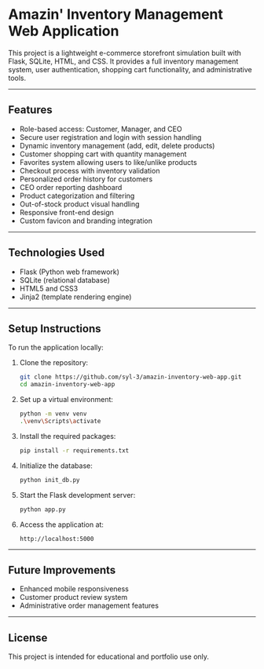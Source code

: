 # Amazin' Inventory Management Web Application

This project is a lightweight e-commerce storefront simulation built with Flask, SQLite, HTML, and CSS. It provides a full inventory management system, user authentication, shopping cart functionality, and administrative tools.

---

## Features

- Role-based access: Customer, Manager, and CEO
- Secure user registration and login with session handling
- Dynamic inventory management (add, edit, delete products)
- Customer shopping cart with quantity management
- Favorites system allowing users to like/unlike products
- Checkout process with inventory validation
- Personalized order history for customers
- CEO order reporting dashboard
- Product categorization and filtering
- Out-of-stock product visual handling
- Responsive front-end design
- Custom favicon and branding integration

---

## Technologies Used

- Flask (Python web framework)
- SQLite (relational database)
- HTML5 and CSS3
- Jinja2 (template rendering engine)

---

## Setup Instructions

To run the application locally:

1. Clone the repository:
    ```bash
    git clone https://github.com/syl-3/amazin-inventory-web-app.git
    cd amazin-inventory-web-app
    ```

2. Set up a virtual environment:
    ```bash
    python -m venv venv
    .\venv\Scripts\activate
    ```

3. Install the required packages:
    ```bash
    pip install -r requirements.txt
    ```

4. Initialize the database:
    ```bash
    python init_db.py
    ```

5. Start the Flask development server:
    ```bash
    python app.py
    ```

6. Access the application at:
    ```
    http://localhost:5000
    ```

---

## Future Improvements

- Enhanced mobile responsiveness
- Customer product review system
- Administrative order management features

---

## License

This project is intended for educational and portfolio use only.
